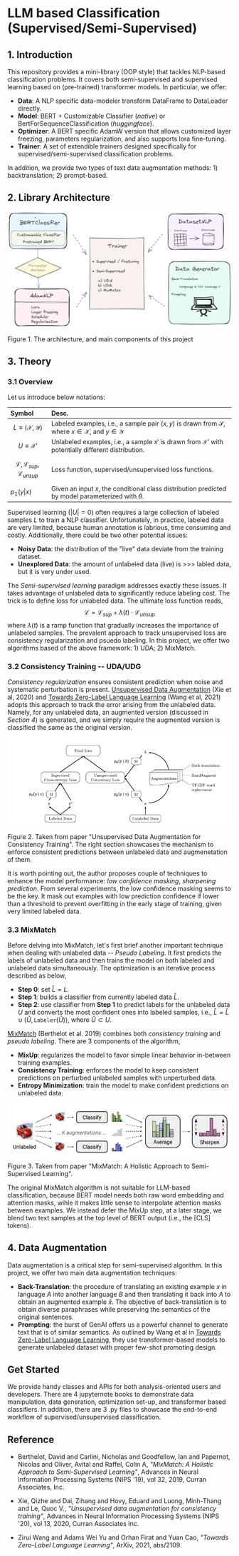 
# LLM based Classification (Supervised/Semi-Supervised)

## 1. Introduction

This repository provides a mini-library (OOP style) that tackles NLP-based classification problems. It covers both semi-supervised and supervised learning based on (pre-trained) transformer models. In particular, we offer:

* **Data**: A NLP specific data-modeler transform DataFrame to DataLoader directly.
* **Model**: BERT + Customizable Classifier (*native*) or BertForSequenceClassification (*huggingface*).
* **Optimizer**: A BERT specific AdamW version that allows customized layer freezing, parameters regularization, and also supports lora fine-tuning.
* **Trainer**: A set of extendible trainers designed specifically for supervised/semi-supervised classification problems.

In addition, we provide two types of text data augmentation methods: 1) backtranslation; 2) prompt-based.

## 2. Library Architecture

<p align="center">
<img src="images\workflow.png" width="700">

Figure 1. The architecture, and main components of this project
</p>

## 3. Theory

### 3.1 Overview
Let us introduce below notations:

| Symbol     | Desc. |
| :--------   | :------- |
| $$L \equiv (\mathcal{X}, \mathcal{Y})$$   | Labeled examples, i.e., a sample pair $(x, y)$ is drawn from $\mathcal{S}$, where $x\in\mathcal{X}$, and $y\in\mathcal{Y}$|
| $$U \equiv \mathcal{X'}$$ | Unlabeled examples, i.e., a sample $x'$ is drawn from $\mathcal{X}'$ with potentially different distribution.    |
| $$\mathcal{L}, \mathcal{L}_{sup}, \mathcal{L}_{unsup}$$ | Loss function, supervised/unsupervised loss functions.|
| $p_1(y\|x)$ | Given an input $x$, the conditional class distribution predicted by model parameterized with $\theta$. |

Supervised learning $\big(|U| = 0\big)$ often requires a large collection of labeled samples $L$ to train a NLP classifier. Unfortunately, in practice, labeled data are very limited, because human annotation is labrious, time consuming and costly. Additionally, there could be two other potential issues:
* **Noisy Data**: the distribution of the "live" data deviate from the training dataset.
* **Unexplored Data**: the amount of unlabeled data (live) is >>> labled data, but it is very under used.

The *Semi-supervised learning* paradigm addresses exactly these issues. It takes advantage of unlabeled data to significantly reduce labeling cost. The trick is to define loss for unlabeled data. The ultimate loss function reads,
$$ \mathcal{L} = \mathcal{L}_{sup} + \lambda(t)\cdot\mathcal{L}_{unsup}$$
where $\lambda(t)$ is a ramp function that gradually increases the importance of unlabeled samples. The prevalent approach to track unsupervised loss are consistency regularization and psuedo labeling. In this project, we offer two algorithms based of the above framework: 1) UDA; 2) MixMatch.

### 3.2 Consistency Training -- UDA/UDG

*Consistency regularization* ensures consistent prediction when noise and systematic perturbation is present. [Unsupervised Data Augmentation][1]</cite> (Xie et al, 2020) and [Towards Zero-Label Language Learning][2]</cite> (Wang et al, 2021) adopts this approach to track the error arising from the unlabeled data. Namely, for any unlabeled data, an augmented version (discussed in *Section 4*) is generated, and we simply require the augmented version is classified the same as the original version.

<p align="left">
  <img src="images\uda.png"/>
  
  Figure 2. Taken from paper "Unsupervised Data Augmentation for Consistency Training". The right section showcases the mechanism to enforce consistent predictions between unlabeled data and augmenetation of them.
</p>

It is worth pointing out, the author proposes couple of techniques to enhance the model performance: *low confidence masking*, *sharpening prediction*. From several experiments, the low confidence masking seems to be the key. It mask out examples with low prediction confidence if lower than a threshold to prevent overfitting in the early stage of training, given very limited labeled data.

### 3.3 MixMatch ###

Before delving into MixMatch, let's first brief another important technique when dealing with unlabeled data -- *Pseudo Labeling*. It first predicts the labels of unlabeled data and then trains the model on both labeled and unlabeled data simultaneously. The optimization is an iterative process described as below,
- **Step 0**: set $\hat{L} = L$.
- **Step 1**: builds a classifier from currently labeled data $\hat{L}$.
- **Step 2**: use classifier from **Step 1** to predict labels for the unlabeled data $U$ and converts the most confident ones into labeled samples, i.e., $\hat{L} = \hat{L} \cup (\tilde{U},\,\texttt{Labeler}(\tilde{U}))$, where $\tilde{U}\subset U$.

[MixMatch][3]</cite> (Berthelot et al. 2019) combines both *consistency training* and *pseudo labeling*. There are $3$ components of the algorithm,
- **MixUp**: regularizes the model to favor simple linear behavior in-between training examples.
- **Consistency Training**: enforces the model to keep consistent predictions on perturbed unlabeled samples with unperturbed data.
- **Entropy Minimization**: train the model to make confident predictions on unlabeled data.

<p align="left">
  <img src="images\mixmatch.png"/>

  Figure 3. Taken from paper "MixMatch: A Holistic Approach to Semi-Supervised Learning".
</p>

The original MixMatch algorithm is not suitable for LLM-based classification, because BERT model needs both raw word embedding and attention masks, wihle it makes little sense to interpolate attention masks between examples. We instead defer the MixUp step, at a later stage, we blend two text samples at the top level of BERT output (i.e., the [CLS] tokens).

## 4. Data Augmentation

Data augmentation is a critical step for semi-supervised algorithm. In this project, we offer two main data augmentation techniques:

- **Back-Translation**: the procedure of translating an existing example $x$ in language $A$ into another language $B$ and then translating it back into $A$ to obtain an augmented example $\hat{x}$. The objective of back-translation is to obtain diverse paraphrases while preserving the semantics of the original sentences.
- **Prompting**: the burst of GenAI offers us a powerful channel to generate text that is of similar semantics. As outlined by Wang et al in  [Towards Zero-Label Language Learning][2]</cite>, they use transformer-based models to generate unlabeled dataset with proper few-shot promoting design.

## Get Started

We provide handy classes and APIs for both analysis-oriented users and developers. There are $4$ jupyternote books to demonstrate data manipulation, data generation, optimization set-up, and transformer based classifiers. In addition, there are $3$ .py files to showcase the end-to-end workflow of supervised/unsupervised classification.


## Reference

- Berthelot, David and Carlini, Nicholas and Goodfellow, Ian and Papernot, Nicolas and Oliver, Avital and Raffel, Colin A, *"MixMatch: A Holistic Approach to Semi-Supervised Learning"*, Advances in Neural Information Processing Systems (NIPS '19), vol 32, 2019, Curran Associates, Inc.

- Xie, Qizhe and Dai, Zihang and Hovy, Eduard and Luong, Minh-Thang and Le, Quoc V., *"Unsupervised data augmentation for consistency training"*, Advances in Neural Information Processing Systems (NIPS '20), vol 13, 2020, Curran Associates Inc.

- Zirui Wang and Adams Wei Yu and Orhan Firat and Yuan Cao, *"Towards Zero-Label Language Learning"*, ArXiv, 2021, abs/2109.


[1]: https://arxiv.org/pdf/1904.12848
[2]: https://arxiv.org/abs/2109.09193
[3]: https://proceedings.neurips.cc/paper_files/paper/2019/file/1cd138d0499a68f4bb72bee04bbec2d7-Paper.pdf







